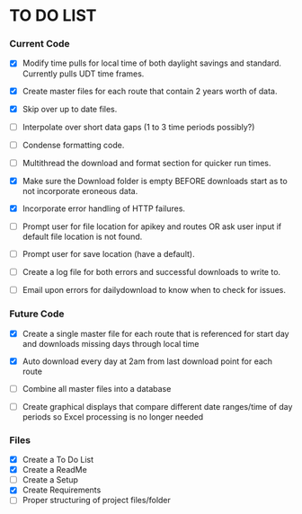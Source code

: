 TO DO LIST
===========

### Current Code
- [x] Modify time pulls for local time of both daylight savings and standard. Currently pulls UDT time frames.
- [x] Create master files for each route that contain 2 years worth of data.
- [x] Skip over up to date files.
- [ ] Interpolate over short data gaps (1 to 3 time periods possibly?)
- [ ] Condense formatting code.
- [ ] Multithread the download and format section for quicker run times.
- [x] Make sure the Download folder is empty BEFORE downloads start as to not incorporate eroneous data.
- [x] Incorporate error handling of HTTP failures.
- [ ] Prompt user for file location for apikey and routes OR ask user input if default file location is not found.
- [ ] Prompt user for save location (have a default).
- [ ] Create a log file for both errors and successful downloads to write to.
- [ ] Email upon errors for dailydownload to know when to check for issues.


### Future Code
- [x] Create a single master file for each route that is referenced for start day and downloads missing days through local time
- [x] Auto download every day at 2am from last download point for each route
- [ ] Combine all master files into a database
- [ ] Create graphical displays that compare different date ranges/time of day periods so Excel processing is no longer needed


### Files
- [x] Create a To Do List
- [x] Create a ReadMe
- [ ] Create a Setup
- [x] Create Requirements
- [ ] Proper structuring of project files/folder